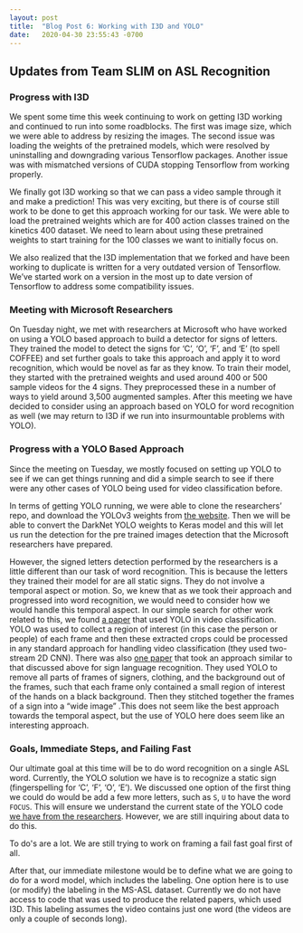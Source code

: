```yaml
---
layout: post
title:  "Blog Post 6: Working with I3D and YOLO"
date:   2020-04-30 23:55:43 -0700
---
```


## Updates from Team SLIM on ASL Recognition

### Progress with I3D
We spent some time this week continuing to work on getting I3D working and continued to run into some roadblocks. The first was image size, which we were able to address by resizing the images. The second issue was loading the weights of the pretrained models, which were resolved by uninstalling and downgrading various Tensorflow packages. Another issue was with mismatched versions of CUDA stopping Tensorflow from working properly. 

We finally got I3D working so that we can pass a video sample through it and make a prediction! This was very exciting, but there is of course still work to be done to get this approach working for our task. We were able to load the pretrained weights which are for 400 action classes trained on the kinetics 400 dataset. We need to learn about using these pretrained weights to start training for the 100 classes we want to initially focus on. 

We also realized that the I3D implementation that we forked and have been working to duplicate is written for a very outdated version of Tensorflow. We’ve started work on a version in the most up to date version of Tensorflow to address some compatibility issues.

### Meeting with Microsoft Researchers
On Tuesday night, we met with researchers at Microsoft who have worked on using a YOLO based approach to build a detector for signs of letters. They trained the model to detect the signs for ‘C’, ‘O’, ‘F’, and ‘E’ (to spell COFFEE) and set further goals to take this approach and apply it to word recognition, which would be novel as far as they know. To train their model, they started with the pretrained weights and used around 400 or 500 sample videos for the 4 signs. They preprocessed these in a number of ways to yield around 3,500 augmented samples. After this meeting we have decided to consider using an approach based on YOLO for word recognition as well  (we may return to I3D if we run into insurmountable problems with YOLO). 

### Progress with a YOLO Based Approach
Since the meeting on Tuesday, we mostly focused on setting up YOLO to see if we can get things running and did a simple search to see if there were any other cases of YOLO being used for video classification before. 

In terms of getting YOLO running, we were able to clone the researchers’ repo, and download the YOLOv3 weights from [the website](https://pjreddie.com/darknet/yolo/). Then we will be able to convert the DarkNet YOLO weights to Keras model and this will let us run the detection for the pre trained images detection that the Microsoft researchers have prepared. 

However, the signed letters detection performed by the researchers is a little different than our task of word recognition. This is because the letters they trained their model for are all static signs. They do not involve a temporal aspect or motion. So, we knew that as we took their approach and progressed into word recognition, we would need to consider how we would handle this temporal aspect. In our simple search for other work related to this, we found [a paper](http://cs231n.stanford.edu/reports/2017/pdfs/707.pdf) that used YOLO in video classification. YOLO was used to collect a region of interest (in this case the person or people) of each frame and then these extracted crops could be processed in any standard approach for handling video classification (they used two-stream 2D CNN). There was also [one paper](https://ieeexplore-ieee-org.offcampus.lib.washington.edu/document/8329933/references#references) that took an approach similar to that discussed above for sign language recognition. They used YOLO to remove all parts of frames of signers, clothing, and the background out of the frames, such that each frame only contained a small region of interest of the hands on a black background. Then they stitched together the frames of a sign into a “wide image” .This does not seem like the best approach towards the temporal aspect, but the use of YOLO here does seem like an interesting approach. 

### Goals, Immediate Steps, and Failing Fast

Our ultimate goal at this time will be to do word recognition on a single ASL word. Currently, the YOLO solution we have is to recognize a static sign (fingerspelling for ‘C’, ‘F’, ‘O’, ‘E’). We discussed one option of the first thing we could do would be add a few more letters, such as `S`, `U` to have the word `FOCUS`. This will ensure we understand the current state of the YOLO code [we have from the researchers](https://github.com/prabaskrishnan/asl_finger). However, we are still inquiring about data to do this. 

To do's are a lot. We are still trying to work on framing a fail fast goal first of all. 
 
After that, our immediate milestone would be to define what we are going to do for a word model, which includes the labeling. One option here is to use (or modify) the labeling in the MS-ASL dataset. Currently we do not have access to code that was used to produce the related papers, which used I3D. This labeling assumes the video contains just one word (the videos are only a couple of seconds long).
